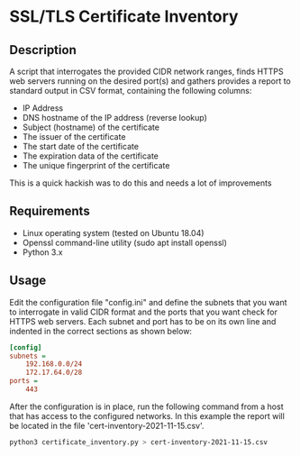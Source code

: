 # SSL/TLS Certificate Inventory 

## Description 

A script that interrogates the provided CIDR network ranges, finds HTTPS web servers running on the desired port(s) and gathers provides a report to standard output in CSV format, containing the following columns:
- IP Address
- DNS hostname of the IP address (reverse lookup)
- Subject (hostname) of the certificate
- The issuer of the certificate
- The start date of the certificate
- The expiration data of the certificate
- The unique fingerprint of the certificate   

This is a quick hackish was to do this and needs a lot of improvements

## Requirements

- Linux operating system (tested on Ubuntu 18.04)
- Openssl command-line utility (sudo apt install openssl)
- Python 3.x


## Usage

Edit the configuration file "config.ini" and define the subnets that you want to interrogate in valid CIDR format and the ports that you want check for HTTPS web servers. Each subnet and port has to be on its own line and indented in the correct sections as shown below:

```ini
[config]
subnets = 
    192.168.0.0/24
    172.17.64.0/28
ports =
    443
```

After the configuration is in place, run the following command from a host that has access to the configured networks. In this example the report will be located in the file 'cert-inventory-2021-11-15.csv'.

```bash
python3 certificate_inventory.py > cert-inventory-2021-11-15.csv
```
